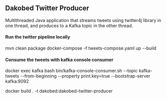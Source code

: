 ## Dakobed Twitter Producer

Multithreaded Java application that streams tweets using twitter4j library in one thread, and produces to a Kafka topic in the other thread.  

#### Run the twitter pipeline locally
mvn clean package 
docker-compose -f tweets-compose.yaml up --build

#### Consume the tweets with kafka console consumer
docker exec kafka bash bin/kafka-console-consumer.sh --topic kafka-tweets --from-beginning --property print.key=true --bootstrap-server kafka:9092


docker build . -t dakobed:dakobed-twitter-producer

